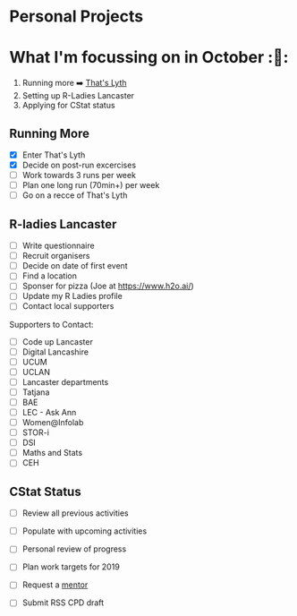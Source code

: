Personal Projects
==============

# What I'm focussing on in October  ::jack_o_lantern::
1. Running more :arrow_right: [That's Lyth](https://www.ldwa.org.uk/Lakeland/W/3257/thats-lyth.html)
2. Setting up R-Ladies Lancaster
3. Applying for CStat status

## Running More
- [x] Enter That's Lyth
- [x] Decide on post-run excercises
- [ ] Work towards 3 runs per week
- [ ] Plan one long run (70min+) per week
- [ ] Go on a recce of That's Lyth

## R-ladies Lancaster
- [ ] Write questionnaire
- [ ] Recruit organisers
- [ ] Decide on date of first event
- [ ] Find a location
- [ ] Sponser for pizza (Joe at https://www.h2o.ai/)
- [ ] Update my R Ladies profile
- [ ] Contact local supporters

Supporters to Contact:
- [ ] Code up Lancaster
- [ ] Digital Lancashire
- [ ] UCUM
- [ ] UCLAN
- [ ] Lancaster departments
- [ ] Tatjana
- [ ] BAE
- [ ] LEC - Ask Ann
- [ ] Women@Infolab
- [ ] STOR-i
- [ ] DSI
- [ ] Maths and Stats
- [ ] CEH

## CStat Status
- [ ] Review all previous activities
- [ ] Populate with upcoming activities
- [ ] Personal review of progress
- [ ] Plan work targets for 2019
- [ ] Request a [mentor](http://www.rss.org.uk/RSS/pro_dev/pro_awards/gradstat/Mentoring_scheme/RSS/pro_dev/pro_awards/Graduate_statistician/Mentoring_scheme_for_Graduate_Statisticians/Mentoring_scheme_for_Graduate_Statisticians.aspx?hkey=04932061-8407-4068-9623-6bb699e6a2d9)
- [ ] Submit RSS CPD draft

